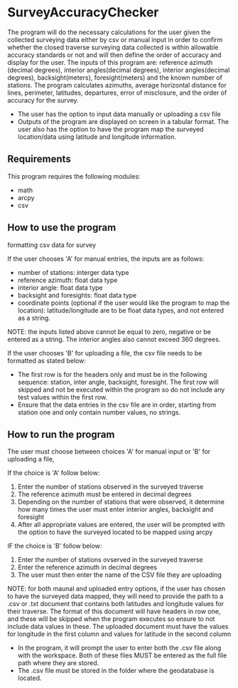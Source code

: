 # SurveyAccuracyChecker
The program will do the necessary calculations for the user given the collected surveying data either by csv or manual input in order to confirm whether the closed traverse surveying data collected is within allowable accuracy standards or not and will then define the order of accuracy and display for the user. 
The inputs of this program are: reference azimuth (decimal degrees), interior angles(decimal degrees), interior angles(decimal degrees), 
backsight(meters), foresight(meters) and the known number of stations. The program calculates azimuths, average horizontal distance for lines, 
perimeter, latitudes, departures, error of misclosure, and the order of accuracy for the survey. 
- The user has the option to input data manually or uploading a csv file
- Outputs of the program are displayed on screen in a tabular format. The user also has the option to have the program map the surveyed location/data
  using latitude and longitude information. 

## Requirements

This program requires the following modules:
- math
- arcpy
- csv

## How to use the program

formatting csv data for survey 

If the user chooses 'A' for manual entries, the inputs are as follows:
- number of stations: interger data type
- reference azimuth: float data type
- interior angle: float data type
- backsight and foresights: float data type
- coordinate points (optional if the user would like the program to map the location): latitude/longitude are to be float data types, and not 
  entered as a string.

NOTE: the inputs listed above cannot be equal to zero, negative or be entered as a string. The interior angles also cannot exceed 360 degrees. 

If the user chooses 'B' for uploading a file, the csv file needs to be formatted as stated below:
- The first row is for the headers only and must be in the following sequence: station, inter angle, backsight, foresight. The first row will 
  skipped and not be executed within the program so do not include any test values within the first row. 
- Ensure that the data entries in the csv file are in order, starting from station one and only contain number values, no strings. 

## How to run the program

The user must choose between choices 'A' for manual input or 'B' for uploading a file, 

If the choice is 'A' follow below:

1. Enter the number of stations observed in the surveyed traverse
2. The reference azimuth must be entered in decimal degrees
3. Depending on the number of stations that were observed, it determine how many times the user must enter interior angles, backsight and foresight
4. After all appropriate values are entered, the user will be prompted with the option to have the surveyed located to be mapped using arcpy

IF the choice is 'B' follow below:

1. Enter the number of stations ovserved in the surveyed traverse
2. Enter the reference azimuth in decimal degrees
3. The user must then enter the name of the CSV file they are uploading

NOTE: for both maunal and uploaded entry options, if the user has chosen to have the surveyed data mapped, they will need to provide the path
to a .csv or .txt document that contains both latitudes and longitude values for their traverse. The format of this document will have headers in
row one, and these will be skipped when the program executes so ensure to not include data values in these. The uploaded document must have the 
values for longitude in the first column and values for latitude in the second column
- In the program, it will prompt the user to enter both the .csv file along with the workspace. Both of these files MUST be entered as the full file path where they are stored. 
- The .csv file must be stored in the folder where the geodatabase is located.
